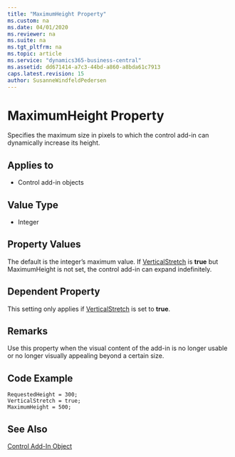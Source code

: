 ```yaml
---
title: "MaximumHeight Property"
ms.custom: na
ms.date: 04/01/2020
ms.reviewer: na
ms.suite: na
ms.tgt_pltfrm: na
ms.topic: article
ms.service: "dynamics365-business-central"
ms.assetid: dd671414-a7c3-44bd-a860-a8bda61c7913
caps.latest.revision: 15
author: SusanneWindfeldPedersen
---
```


 

# MaximumHeight Property

Specifies the maximum size in pixels to which the control add-in can dynamically increase its height.

## Applies to
- Control add-in objects
  
## Value Type 
  
-   Integer 

## Property Values
The default is the integer’s maximum value. If [VerticalStretch](devenv-verticalstretch-property.md) is **true** but MaximumHeight is not set, the control add-in can expand indefinitely.

## Dependent Property
This setting only applies if [VerticalStretch](devenv-verticalstretch-property.md) is set to **true**.

## Remarks
Use this property when the visual content of the add-in is no longer usable or no longer visually appealing beyond a certain size.

## Code Example
```
RequestedHeight = 300;
VerticalStretch = true;
MaximumHeight = 500;
```


## See Also  
[Control Add-In Object](../devenv-control-addin-object.md)   
 